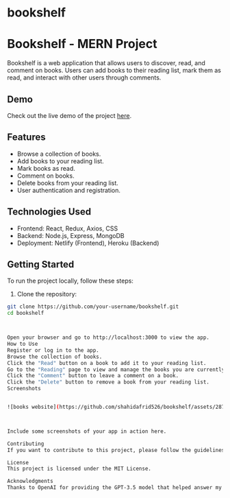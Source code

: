 # bookshelf

# Bookshelf - MERN Project

Bookshelf is a web application that allows users to discover, read, and comment on books. Users can add books to their reading list, mark them as read, and interact with other users through comments.

## Demo

Check out the live demo of the project [here](https://bookshelf-mern.netlify.app/).

## Features

- Browse a collection of books.
- Add books to your reading list.
- Mark books as read.
- Comment on books.
- Delete books from your reading list.
- User authentication and registration.

## Technologies Used

- Frontend: React, Redux, Axios, CSS
- Backend: Node.js, Express, MongoDB
- Deployment: Netlify (Frontend), Heroku (Backend)

## Getting Started

To run the project locally, follow these steps:

1. Clone the repository:

```bash
git clone https://github.com/your-username/bookshelf.git
cd bookshelf



Open your browser and go to http://localhost:3000 to view the app.
How to Use
Register or log in to the app.
Browse the collection of books.
Click the "Read" button on a book to add it to your reading list.
Go to the "Reading" page to view and manage the books you are currently reading.
Click the "Comment" button to leave a comment on a book.
Click the "Delete" button to remove a book from your reading list.
Screenshots


![books website](https://github.com/shahidafrid526/bookshelf/assets/28712196/76be4d8f-5f33-496a-899a-cecb3847020d)



Include some screenshots of your app in action here.

Contributing
If you want to contribute to this project, please follow the guidelines in CONTRIBUTING.md.

License
This project is licensed under the MIT License.

Acknowledgments
Thanks to OpenAI for providing the GPT-3.5 model that helped answer my questions while building this app.
